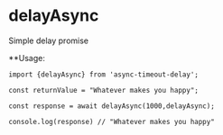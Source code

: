 # delayAsync

Simple delay promise

\*\*Usage:

```
import {delayAsync} from 'async-timeout-delay';

const returnValue = "Whatever makes you happy";

const response = await delayAsync(1000,delayAsync);

console.log(response) // "Whatever makes you happy"

```
